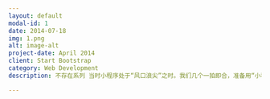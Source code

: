 ```yaml
---
layout: default
modal-id: 1
date: 2014-07-18
img: 1.png
alt: image-alt
project-date: April 2014
client: Start Bootstrap
category: Web Development
description: 不存在系列 当时小程序处于“风口浪尖”之时。我们几个一拍即合，准备用“小程序”试试水，沿用的思路还是轻便的核心玩法，套用成熟的迭代思路，用了3个月的周末时间完成了《不存在的蹦蹦》、《不存在的射射》两款小程序游戏，其中《不存在的蹦蹦》已经可以试玩。

---
```

